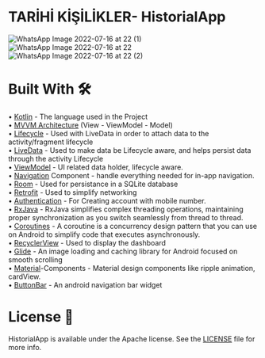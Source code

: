 # TARİHİ KİŞİLİKLER- HistorialApp

![WhatsApp Image 2022-07-16 at 22  (1)](https://user-images.githubusercontent.com/100429928/179369417-7fce8bdd-fdc4-4a5a-a659-be053a51b64c.jpg)
![WhatsApp Image 2022-07-16 at 22](https://user-images.githubusercontent.com/100429928/179369418-a10d973a-74f9-4f42-9b35-66e7bb191660.jpg)
![WhatsApp Image 2022-07-16 at 22  (2)](https://user-images.githubusercontent.com/100429928/179369419-46e1bf2f-1874-440e-aca9-b2eabf8ac101.jpg)

# Built With  :hammer_and_wrench:

•	[Kotlin](https://kotlinlang.org/) - The language used in the Project<br/>
•	[MVVM Architecture](https://developer.android.com/topic/architecture?gclsrc=aw.ds&gclid=Cj0KCQjwzqSWBhDPARIsAK38LY_eKkftD-Fw99r1XQ_MZl6-jvmqOl4DNXadMjXYG6MpiQP4vY-8gZQaAoPCEALw_wcB) (View - ViewModel - Model)<br/>
•	[Lifecycle](https://developer.android.com/topic/libraries/architecture/lifecycle) - Used with LiveData in order to attach data to the activity/fragment lifecycle<br/>
•	[LiveData](https://developer.android.com/topic/libraries/architecture/livedata) - Used to make data be Lifecycle aware, and helps persist data through the activity Lifecycle<br/>
•	[ViewModel](https://developer.android.com/topic/libraries/architecture/viewmodel) - UI related data holder, lifecycle aware.<br/>
•	[Navigation](https://developer.android.com/guide/navigation) Component - handle everything needed for in-app navigation.<br/>
•	[Room](https://developer.android.com/jetpack/androidx/releases/room) - Used for persistance in a SQLite database<br/>
•	[Retrofit](https://square.github.io/retrofit/) - Used to simplify networking<br/>
•	[Authentication](https://firebase.google.com/docs/auth) - For Creating account with mobile number.<br/> 
•	[RxJava](https://www.geeksforgeeks.org/rxjava-for-android/) - RxJava simplifies complex threading operations, maintaining proper synchronization as you switch seamlessly from thread to thread.<br/>
•	[Coroutines](https://kotlinlang.org/docs/coroutines-overview.html) - A coroutine is a concurrency design pattern that you can use on Android to simplify code that executes asynchronously.<br/>
•	[RecyclerView](https://developer.android.com/reference/kotlin/androidx/recyclerview/widget/RecyclerView) - Used to display the dashboard<br/>
•	[Glide](https://github.com/bumptech/glide) - An image loading and caching library for Android focused on smooth scrolling<br/>
•	[Material](https://github.com/material-components/material-components-android/blob/master/docs/getting-started.md)-Components - Material design components like ripple animation, cardView.<br/>
• [ButtonBar](https://github.com/ismaeldivita/chip-navigation-bar) - An android navigation bar widget

# License  :page_with_curl:<br/>
HistorialApp is available under the Apache  license. See the [LICENSE](https://github.com/ahmetufan/HistorialApp/blob/master/LICENSE) file for more info.
